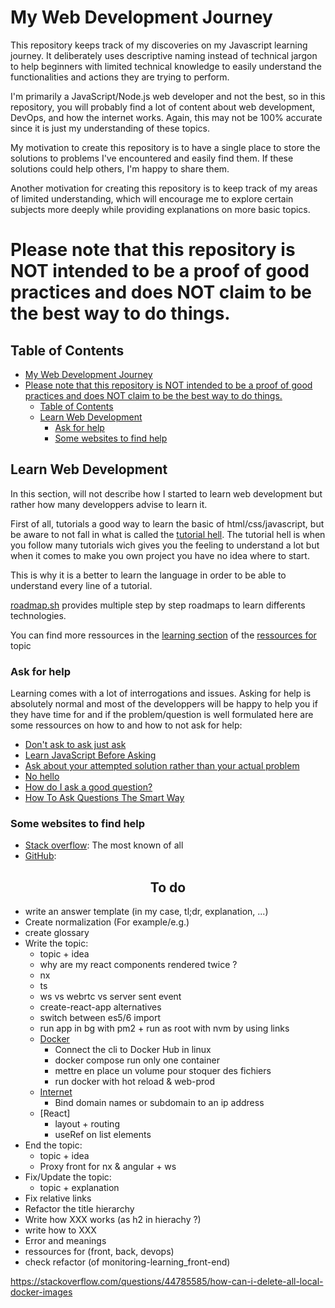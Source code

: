 # My Web Development Journey

This repository keeps track of my discoveries on my Javascript learning journey. It deliberately uses descriptive naming instead of technical jargon to help beginners with limited technical knowledge to easily understand the functionalities and actions they are trying to perform.

I'm primarily a JavaScript/Node.js web developer and not the best, so in this repository, you will probably find a lot of content about web development, DevOps, and how the internet works. Again, this may not be 100% accurate since it is just my understanding of these topics.

My motivation to create this repository is to have a single place to store the solutions to problems I've encountered and easily find them. If these solutions could help others, I'm happy to share them.

Another motivation for creating this repository is to keep track of my areas of limited understanding, which will encourage me to explore certain subjects more deeply while providing explanations on more basic topics.

Please note that this repository is NOT intended to be a proof of good practices and does NOT claim to be the best way to do things.
====

## Table of Contents

- [My Web Development Journey](#my-web-development-journey)
- [Please note that this repository is NOT intended to be a proof of good practices and does NOT claim to be the best way to do things.](#please-note-that-this-repository-is-not-intended-to-be-a-proof-of-good-practices-and-does-not-claim-to-be-the-best-way-to-do-things)
  - [Table of Contents](#table-of-contents)
  - [Learn Web Development](#learn-web-development)
    - [Ask for help](#ask-for-help)
    - [Some websites to find help](#some-websites-to-find-help)

## Learn Web Development

In this section, will not describe how I started to learn web development but rather how many developpers advise to learn it.

First of all, tutorials a good way to learn the basic of html/css/javascript, but be aware to not fall in what is called the [tutorial hell](https://trujillo9616.medium.com/what-is-tutorial-hell-d24c1bdb279f). The tutorial hell is when you follow many tutorials wich gives you the feeling to understand a lot but when it comes to make you own project you have no idea where to start.

This is why it is a better to learn the language in order to be able to understand every line of a tutorial.

[roadmap.sh](https://roadmap.sh/) provides multiple step by step roadmaps to learn differents technologies.

You can find more ressources in the [learning section](./raw/ressources-for/learning.md) of the [ressources for](./raw/ressources-for/index.md) topic

### Ask for help

Learning comes with a lot of interrogations and issues. Asking for help is absolutely normal and most of the developpers will be happy to help you if they have time for and if the problem/question is well formulated here are some ressources on how to and how to not ask for help:

- [Don't ask to ask just ask](https://dontasktoask.com/)
- [Learn JavaScript Before Asking](https://stifskere.github.io/LearnJsBeforeAsking/)
- [Ask about your attempted solution rather than your actual problem](https://xyproblem.info/)
- [No hello](https://nohello.net/fr/)
- [How do I ask a good question?](https://stackoverflow.com/help/how-to-ask)
- [How To Ask Questions The Smart Way](http://catb.org/~esr/faqs/smart-questions.html)

### Some websites to find help

- [Stack overflow](https://stackoverflow.com): The most known of all
- [GitHub](https://github.com): 

<h2 align="center" id="to-do">To do</h2>

- write an answer template (in my case, tl;dr, explanation, ...)
- Create normalization (For example/e.g.)
- create glossary
- Write the topic:
  - topic + idea
  - why are my react components rendered twice ?
  - nx
  - ts
  - ws vs webrtc vs server sent event
  - create-react-app alternatives
  - switch between es5/6 import
  - run app in bg with pm2 + run as root with nvm by using links
  - [Docker](#docker)
      - Connect the cli to Docker Hub in linux
      - docker compose run only one container
      - mettre en place un volume pour stoquer des fichiers
      - run docker with hot reload & web-prod
  - [Internet](#)
    - Bind domain names or subdomain to an ip address
  - [React]
    - layout + routing
    - useRef on list elements
- End the topic:
  - topic + idea
  - Proxy front for nx & angular + ws
- Fix/Update the topic:
  - topic + explanation
- Fix relative links
- Refactor the title hierarchy
- Write how XXX works (as h2 in hierachy ?)
- write how to XXX
- Error and meanings
- ressources for (front, back, devops)
- check refactor (of monitoring-learning_front-end)

https://stackoverflow.com/questions/44785585/how-can-i-delete-all-local-docker-images